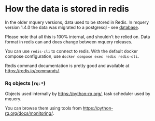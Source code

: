 # How the data is stored in redis

In the older mquery versions, data used to be stored in Redis. In mquery
version 1.4.0 the data was migrated to a postgresql - see [database](./database.md).

Please note that all this is 100% internal, and shouldn't be relied on.
Data format in redis can and does change between mquery releases.

You can use `redis-cli` to connect to redis. With the default docker compose configuration,
use `docker compose exec redis redis-cli`.

Redis command documentation is pretty good and available at https://redis.io/commands/.

### Rq objects (`rq:*`)

Objects used internally by https://python-rq.org/, task scheduler used by mquery. 

You can browse them using tools from https://python-rq.org/docs/monitoring/.
